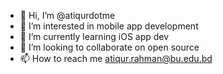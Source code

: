 - 👋 Hi, I’m @atiqurdotme
- 👀 I’m interested in mobile app development
- 🌱 I’m currently learning iOS app dev
- 💞️ I’m looking to collaborate on open source 
- 📫 How to reach me atiqur.rahman@bu.edu.bd

<!---
atiqurdotme/atiqurdotme is a ✨ special ✨ repository because its `README.md` (this file) appears on your GitHub profile.
You can click the Preview link to take a look at your changes.
--->
